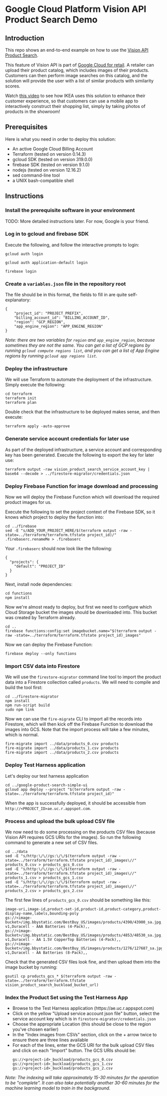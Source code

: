 # Google Cloud Platform Vision API Product Search Demo

## Introduction

This repo shows an end-to-end example on how to use the [Vision API Product Search](https://cloud.google.com/vision/product-search/docs).

This feature of Vision API is part of [Google Cloud for retail](https://cloud.google.com/solutions/retail). A retailer can upload their product catalog, which includes images of their products. Customers can then perform image searches on this catalog, and the solution will provide the user with a list of similar products with similarity scores.

Watch [this video](https://www.youtube.com/watch?v=6PLaVc0rc6o&feature=emb_logo&autoplay=1) to see how IKEA uses this solution to enhance their customer experience, so that customers can use a mobile app to interactively construct their shopping list, simply by taking photos of products in the showroom!

## Prerequisites

Here is what you need in order to deploy this solution:
- An active Google Cloud Billing Account
- Terraform (tested on version 0.14.3)
- gcloud SDK (tested on version 319.0.0)
- firebase SDK (tested on version 9.1.0)
- nodejs (tested on version 12.16.2)
- sed command-line tool
- a UNIX bash-compatible shell

## Instructions

### Install the prerequisite software in your environment

TODO: More detailed instructions later. For now, Google is your friend.

### Log in to gcloud and firebase SDK

Execute the following, and follow the interactive prompts to login:
```
gcloud auth login
```
```
gcloud auth application-default login
```
```
firebase login
```
### Create a `variables.json` file in the repository root

The file should be in this format, the fields to fill in are quite self-explanatory:

```
{
    "project_id": "PROJECT_PREFIX",
    "billing_account_id": "BILLING_ACCOUNT_ID",
    "region": "GCP_REGION",
    "app_engine_region": "APP_ENGINE_REGION"
}
```

_Note: there are two variables for `region` and `app_engine_region`, because sometimes they are not the same. You can get a list of GCP regions by running `gcloud compute regions list`, and you can get a list of App Engine regions by running `gcloud app regions list`._ 

### Deploy the infrastructure 

We will use Terraform to automate the deployment of the infrastructure. Simply execute the following:

```
cd terraform
terraform init
terraform plan
```
Double check that the infrastructure to be deployed makes sense, and then execute:

```
terraform apply -auto-approve
```

### Generate service account credentials for later use

As part of the deployed infrastructure, a service account and corresponding key has been generated. Execute the following to export the key for later use:

```
terraform output -raw vision_product_search_service_account_key | base64 --decode > ../firestore-migrator/credentials.json
```

### Deploy Firebase Function for image download and processing

Now we will deploy the Firebase Function which will download the required product images for us.

Execute the following to set the project context of the Firebase SDK, so it knows which project to deploy the function into:

```
cd ../firebase
sed -E "s/ADD_YOUR_PROJECT_HERE/$(terraform output -raw -state=../terraform/terraform.tfstate project_id)/" .firebaserc.renameMe > .firebaserc
```

Your `.firebaserc` should now look like the following:

```
{
  "projects": {
    "default": "PROJECT_ID"
  }
}
```

Next, install node dependencies:

```
cd functions
npm install
```

Now we're almost ready to deploy, but first we need to configure which Cloud Storage bucket the images should be downloaded into. This bucket was created by Terraform already.

```
cd ..
firebase functions:config:set imagebucket.name="$(terraform output -raw -state=../terraform/terraform.tfstate project_id)_images" 
```

Now we can deploy the Firebase Function:

```
firebase deploy --only functions
```

### Import CSV data into Firestore

We will use the `firestore-migrator` command line tool to import the product data into a Firestore collection called `products`. We will need to compile and build the tool first:

```
cd ../firestore-migrator
npm install
npm run-script build
sudo npm link
```
Now we can use the `fire-migrate` CLI to import all the records into Firestore, which will then kick off the Firebase Function to download the images into GCS. Note that the import process will take a few minutes, which is normal.

```
fire-migrate import ../data/products_0.csv products
fire-migrate import ../data/products_1.csv products
fire-migrate import ../data/products_2.csv products
```

### Deploy Test Harness application

Let's deploy our test harness application

```
cd ../google-product-search-simple-ui
gcloud app deploy --project "$(terraform output -raw -state=../terraform/terraform.tfstate project_id)"
```

When the app is successfully deployed, it should be accessible from `http://<PROJECT_ID>ae.uc.r.appspot.com`.

### Process and upload the bulk upload CSV file

We now need to do some processing on the products CSV files (because Vision API requires GCS URIs for the images). So run the following command to generate a new set of CSV files.

```
cd ../data
sed -E "s/http:\/\//gs:\/\/$(terraform output -raw -state=../terraform/terraform.tfstate project_id)_images\//" products_0.csv > products_gcs_0.csv
sed -E "s/http:\/\//gs:\/\/$(terraform output -raw -state=../terraform/terraform.tfstate project_id)_images\//" products_1.csv > products_gcs_1.csv
sed -E "s/http:\/\//gs:\/\/$(terraform output -raw -state=../terraform/terraform.tfstate project_id)_images\//" products_2.csv > products_gcs_2.csv
```

The first few lines of `products_gcs_0.csv` should be something like this:

```csv
image-uri,image-id,product-set-id,product-id,product-category,product-display-name,labels,bounding-poly
gs://<image-bucket>/img.bbystatic.com/BestBuy_US/images/products/4390/43900_sa.jpg,,products,43900,general-v1,Duracell - AAA Batteries (4-Pack),,
gs://<image-bucket>/img.bbystatic.com/BestBuy_US/images/products/4853/48530_sa.jpg,,products,48530,general-v1,Duracell - AA 1.5V CopperTop Batteries (4-Pack),,
gs://<image-bucket>/img.bbystatic.com/BestBuy_US/images/products/1276/127687_sa.jpg,,products,127687,general-v1,Duracell - AA Batteries (8-Pack),,
```

Check that the generated CSV files look fine, and then upload them into the image bucket by running:

```
gsutil cp products_gcs_* $(terraform output -raw -state=../terraform/terraform.tfstate vision_product_search_buckload_bucket_url)
```

### Index the Product Set using the Test Harness App

- Browse to the Test Harness application (https://<project-id>ae.uc.r.appspot.com)
- Click on the yellow "Upload service account json file" button, select the service account key which is in `firestore-migrator/credentials.json`
- Choose the appropriate Location (this should be close to the region you've chosen earlier)
- In the "Index images from CSVs" section, click on the + arrow twice to ensure there are three lines available
- For each of the lines, enter the GCS URI for the bulk upload CSV files and click on each "Import" button. The GCS URIs should be:
  ```
  gs://<project-id>_buckload/products_gcs_0.csv
  gs://<project-id>_buckload/products_gcs_1.csv
  gs://<project-id>_buckload/products_gcs_2.csv
  ```

_Note: The indexing will take approximately 15-30 minutes for the operation to be "complete". It can also take potentially another 30-60 minutes for the machine learning model to train in the background._
